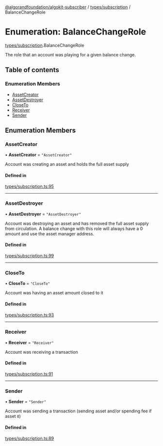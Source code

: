 [@algorandfoundation/algokit-subscriber](../README.md) / [types/subscription](../modules/types_subscription.md) / BalanceChangeRole

# Enumeration: BalanceChangeRole

[types/subscription](../modules/types_subscription.md).BalanceChangeRole

The role that an account was playing for a given balance change.

## Table of contents

### Enumeration Members

- [AssetCreator](types_subscription.BalanceChangeRole.md#assetcreator)
- [AssetDestroyer](types_subscription.BalanceChangeRole.md#assetdestroyer)
- [CloseTo](types_subscription.BalanceChangeRole.md#closeto)
- [Receiver](types_subscription.BalanceChangeRole.md#receiver)
- [Sender](types_subscription.BalanceChangeRole.md#sender)

## Enumeration Members

### AssetCreator

• **AssetCreator** = `"AssetCreator"`

Account was creating an asset and holds the full asset supply

#### Defined in

[types/subscription.ts:95](https://github.com/algorandfoundation/algokit-subscriber-ts/blob/main/src/types/subscription.ts#L95)

---

### AssetDestroyer

• **AssetDestroyer** = `"AssetDestroyer"`

Account was destroying an asset and has removed the full asset supply from circulation.
A balance change with this role will always have a 0 amount and use the asset manager address.

#### Defined in

[types/subscription.ts:99](https://github.com/algorandfoundation/algokit-subscriber-ts/blob/main/src/types/subscription.ts#L99)

---

### CloseTo

• **CloseTo** = `"CloseTo"`

Account was having an asset amount closed to it

#### Defined in

[types/subscription.ts:93](https://github.com/algorandfoundation/algokit-subscriber-ts/blob/main/src/types/subscription.ts#L93)

---

### Receiver

• **Receiver** = `"Receiver"`

Account was receiving a transaction

#### Defined in

[types/subscription.ts:91](https://github.com/algorandfoundation/algokit-subscriber-ts/blob/main/src/types/subscription.ts#L91)

---

### Sender

• **Sender** = `"Sender"`

Account was sending a transaction (sending asset and/or spending fee if asset `0`)

#### Defined in

[types/subscription.ts:89](https://github.com/algorandfoundation/algokit-subscriber-ts/blob/main/src/types/subscription.ts#L89)
